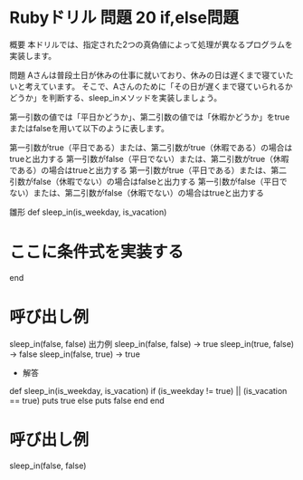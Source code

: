 # Rubyドリル 問題 20 if,else問題

概要
本ドリルでは、指定された2つの真偽値によって処理が異なるプログラムを実装します。

問題
Aさんは普段土日が休みの仕事に就いており、休みの日は遅くまで寝ていたいと考えています。
そこで、Aさんのために「その日が遅くまで寝ていられるかどうか」を判断する、sleep_inメソッドを実装しましょう。

第一引数の値では「平日かどうか」、第二引数の値では「休暇かどうか」をtrueまたはfalseを用いて以下のように表します。

第一引数がtrue（平日である）または、第二引数がtrue（休暇である）の場合はtrueと出力する
第一引数がfalse（平日でない）または、第二引数がtrue（休暇である）の場合はtrueと出力する
第一引数がtrue（平日である）または、第二引数がfalse（休暇でない）の場合はfalseと出力する
第一引数がfalse（平日でない）または、第二引数がfalse（休暇でない）の場合はtrueと出力する

雛形
def sleep_in(is_weekday, is_vacation)
  # ここに条件式を実装する
end

# 呼び出し例
sleep_in(false, false)
出力例
sleep_in(false, false) → true
sleep_in(true, false) → false
sleep_in(false, true) → true

- 解答

def sleep_in(is_weekday, is_vacation)
  if (is_weekday != true) || (is_vacation == true)
    puts true
  else
    puts false
  end
end

# 呼び出し例
sleep_in(false, false)